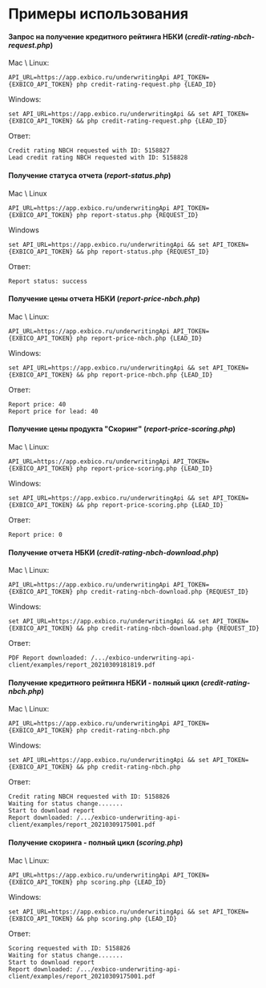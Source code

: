# Примеры использования

#### Запрос на получение кредитного рейтинга НБКИ (*credit-rating-nbch-request.php*)
Mac \ Linux:
```
API_URL=https://app.exbico.ru/underwritingApi API_TOKEN={EXBICO_API_TOKEN} php credit-rating-request.php {LEAD_ID}
```
Windows:
```
set API_URL=https://app.exbico.ru/underwritingApi && set API_TOKEN={EXBICO_API_TOKEN} && php credit-rating-request.php {LEAD_ID}
```
Ответ:
```
Credit rating NBCH requested with ID: 5158827
Lead credit rating NBCH requested with ID: 5158828
```

#### Получение статуса отчета (*report-status.php*)
Mac \ Linux
```
API_URL=https://app.exbico.ru/underwritingApi API_TOKEN={EXBICO_API_TOKEN} php report-status.php {REQUEST_ID}
```
Windows
```
set API_URL=https://app.exbico.ru/underwritingApi && set API_TOKEN={EXBICO_API_TOKEN} && php report-status.php {REQUEST_ID}
```
Ответ:
```
Report status: success
```

#### Получение цены отчета НБКИ (*report-price-nbch.php*)
Mac \ Linux:
```
API_URL=https://app.exbico.ru/underwritingApi API_TOKEN={EXBICO_API_TOKEN} php report-price-nbch.php {LEAD_ID}
```
Windows:
```
set API_URL=https://app.exbico.ru/underwritingApi && set API_TOKEN={EXBICO_API_TOKEN} && php report-price-nbch.php {LEAD_ID}
```
Ответ:
```
Report price: 40
Report price for lead: 40
```

#### Получение цены продукта "Скоринг" (*report-price-scoring.php*)
Mac \ Linux:
```
API_URL=https://app.exbico.ru/underwritingApi API_TOKEN={EXBICO_API_TOKEN} php report-price-scoring.php {LEAD_ID}
```
Windows:
```
set API_URL=https://app.exbico.ru/underwritingApi && set API_TOKEN={EXBICO_API_TOKEN} && php report-price-scoring.php {LEAD_ID}
```
Ответ:
```
Report price: 0
```

#### Получение отчета НБКИ (*credit-rating-nbch-download.php*)
Mac \ Linux:
```
API_URL=https://app.exbico.ru/underwritingApi API_TOKEN={EXBICO_API_TOKEN} php credit-rating-nbch-download.php {REQUEST_ID}
```
Windows:
```
set API_URL=https://app.exbico.ru/underwritingApi && set API_TOKEN={EXBICO_API_TOKEN} && php credit-rating-nbch-download.php {REQUEST_ID}
```
Ответ:
```
PDF Report downloaded: /.../exbico-underwriting-api-client/examples/report_20210309181819.pdf
```

#### Получение кредитного рейтинга НБКИ &dash; полный цикл (*credit-rating-nbch.php*)
Mac \ Linux:
```
API_URL=https://app.exbico.ru/underwritingApi API_TOKEN={EXBICO_API_TOKEN} php credit-rating-nbch.php
```
Windows:
```
set API_URL=https://app.exbico.ru/underwritingApi && set API_TOKEN={EXBICO_API_TOKEN} && php credit-rating-nbch.php
```
Ответ:
```
Credit rating NBCH requested with ID: 5158826
Waiting for status change.......
Start to download report
Report downloaded: /.../exbico-underwriting-api-client/examples/report_20210309175001.pdf
```

#### Получение скоринга &dash; полный цикл (*scoring.php*)
Mac \ Linux:
```
API_URL=https://app.exbico.ru/underwritingApi API_TOKEN={EXBICO_API_TOKEN} php scoring.php {LEAD_ID}
```
Windows:
```
set API_URL=https://app.exbico.ru/underwritingApi && set API_TOKEN={EXBICO_API_TOKEN} && php scoring.php {LEAD_ID}
```
Ответ:
```
Scoring requested with ID: 5158826
Waiting for status change.......
Start to download report
Report downloaded: /.../exbico-underwriting-api-client/examples/report_20210309175001.pdf
```